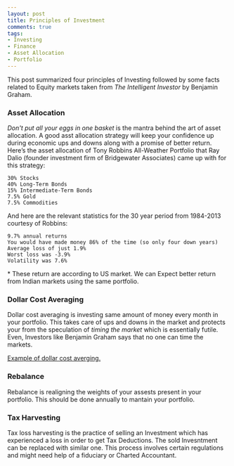 ```yaml
---
layout: post
title: Principles of Investment
comments: true
tags:
- Investing
- Finance
- Asset Allocation
- Portfolio
---
```


This post summarized four principles of Investing followed by some facts related to Equity markets taken from <em>The Intelligent Investor</em> by Benjamin Graham.

### Asset Allocation
_Don't put all your eggs in one basket_ is the mantra behind the art of asset allocation. A good asst allocation strategy will keep your confidence up during economic ups and downs along with a promise of better return. Here’s the asset allocation of Tony Robbins All-Weather Portfolio that Ray Dalio (founder investment firm of Bridgewater Associates) came up with for this strategy:

    30% Stocks
    40% Long-Term Bonds
    15% Intermediate-Term Bonds
    7.5% Gold
    7.5% Commodities

And here are the relevant statistics for the 30 year period from 1984-2013 courtesy of Robbins:

	9.7% annual returns
	You would have made money 86% of the time (so only four down years)
	Average loss of just 1.9%
	Worst loss was -3.9%
	Volatility was 7.6%

\* These return are according to US market. We can Expect better return from Indian markets using the same portfolio.

### Dollar Cost Averaging
Dollar cost averaging is investing same amount of money every month in your portfolio. This takes care of ups and downs in the market and protects your from the speculation of <em>timing the market</em> which is essentially futile. Even, Investors like Benjamin Graham says that no one can time the markets.

[Example of dollar cost averging.](http://www.investopedia.com/terms/d/dollarcostaveraging.asp)

### Rebalance
Rebalance is realigning the weights of your assests present in your portfolio. This should be done annually to mantain your portfolio.

### Tax Harvesting
Tax loss harvesting is the practice of selling an Investment which has experienced a loss in order to get Tax Deductions. The sold Invesntment can be replaced with similar one. This process involves certain regulations and might need help of a fiduciary or Charted Accountant.

<!-- ## Why 96% of actively managed mutual funds fail to provide better results than market?
Brokerage, Tax, Increasing amount of money in the fund (open funds), Fees
## Why one should invest in stock markets?
In a country like India where fixed deposit(bond) rates stays close to 7-8% stock markets does not sounds very exciting options. But I will give you four reasons why every one should invest in them. -->